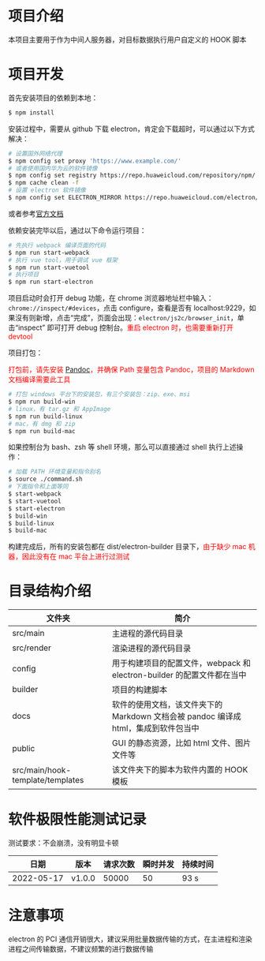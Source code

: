 # 项目介绍

本项目主要用于作为中间人服务器，对目标数据执行用户自定义的 HOOK 脚本

# 项目开发

首先安装项目的依赖到本地：

```bash
$ npm install
```

安装过程中，需要从 github 下载 electron，肯定会下载超时，可以通过以下方式解决：

```bash
# 设置国外网络代理
$ npm config set proxy 'https://www.example.com/'
# 或者使用国内华为云的软件镜像
$ npm config set registry https://repo.huaweicloud.com/repository/npm/
$ npm cache clean -f
# 设置 electron 软件镜像
$ npm config set ELECTRON_MIRROR https://repo.huaweicloud.com/electron/
```

或者参考[官方文档](https://www.electronjs.org/zh/docs/latest/tutorial/installation)

依赖安装完毕以后，通过以下命令运行项目：

```bash
# 先执行 webpack 编译页面的代码
$ npm run start-webpack
# 执行 vue tool，用于调试 vue 框架
$ npm run start-vuetool
# 执行项目
$ npm run start-electron
```

项目启动时会打开 debug 功能，在 chrome 浏览器地址栏中输入：`chrome://inspect/#devices`，点击 configure，查看是否有 localhost:9229，如果沒有则新增，点击“完成”，页面会出现：`electron/js2c/browser_init`，单击“inspect” 即可打开 debug 控制台。<font color="red">重启 electron 时，也需要重新打开 devtool</font>

项目打包：

<font color="red">打包前，请先安装 [Pandoc](https://github.com/jgm/pandoc/releases)，并确保 Path 变量包含 Pandoc，项目的 Markdown 文档编译需要此工具</font>

```bash
# 打包 windows 平台下的安装包，有三个安装包：zip、exe、msi
$ npm run build-win
# linux，有 tar.gz 和 AppImage
$ npm run build-linux
# mac，有 dmg 和 zip
$ npm run build-mac
```

如果控制台为 bash、zsh 等 shell 环境，那么可以直接通过 shell 执行上述操作：

```bash
# 加载 PATH 环境变量和指令别名
$ source ./command.sh
# 下面指令和上面等同
$ start-webpack
$ start-vuetool
$ start-electron
$ build-win
$ build-linux
$ build-mac
```

构建完成后，所有的安装包都在 dist/electron-builder 目录下，<font color="red">由于缺少 mac 机器，因此没有在 mac 平台上进行过测试</font>

# 目录结构介绍

| 文件夹                           | 简介                                                         |
| -------------------------------- | ------------------------------------------------------------ |
| src/main                         | 主进程的源代码目录                                           |
| src/render                       | 渲染进程的源代码目录                                         |
| config                           | 用于构建项目的配置文件，webpack 和 electron-builder 的配置文件都在当中 |
| builder                          | 项目的构建脚本                                               |
| docs                             | 软件的使用文档，该文件夹下的 Markdown 文档会被 pandoc 编译成 html，集成到软件包当中 |
| public                           | GUI 的静态资源，比如 html 文件、图片文件等                   |
| src/main/hook-template/templates | 该文件夹下的脚本为软件内置的 HOOK 模板                       |

# 软件极限性能测试记录

测试要求：不会崩溃，没有明显卡顿

| 日期       | 版本   | 请求次数 | 瞬时并发 | 持续时间 |
| ---------- | ------ | -------- | -------- | -------- |
| 2022-05-17 | v1.0.0 | 50000    | 50       | 93 s     |

# 注意事项

electron 的 PCI 通信开销很大，建议采用批量数据传输的方式，在主进程和渲染进程之间传输数据，不建议频繁的进行数据传输
